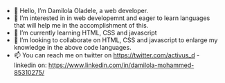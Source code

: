 - 👋 Hello, I’m Damilola Oladele, a web developer.
- 👀 I’m interested in in web developemnt and eager to learn languages that will help me in the accomplishment of this.
- 🌱 I’m currently learning HTML, CSS and javascript
- 💞️ I’m looking to collaborate on HTML, CSS and javascript to enlarge my knowledge in the above code languages.
- 📫 You can reach me on twitter on https://twitter.com/activus_d - linkedin on: https://www.linkedin.com/in/damilola-mohammed-85310275/
<!---
activus-d/activus-d is a ✨ special ✨ repository because its `README.md` (this file) appears on your GitHub profile.
You can click the Preview link to take a look at your changes.
--->
